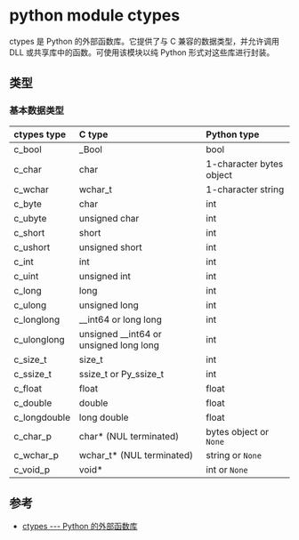 python module ctypes
====================

ctypes 是 Python 的外部函数库。它提供了与 C 兼容的数据类型，并允许调用 DLL 或共享库中的函数。可使用该模块以纯 Python 形式对这些库进行封装。

类型
----

### 基本数据类型

| ctypes type  | C type                                 | Python type              |
| :----------- | :------------------------------------- | :----------------------- |
| c_bool       | _Bool                                  | bool                     |
| c_char       | char                                   | 1-character bytes object |
| c_wchar      | wchar_t                                | 1-character string       |
| c_byte       | char                                   | int                      |
| c_ubyte      | unsigned char                          | int                      |
| c_short      | short                                  | int                      |
| c_ushort     | unsigned short                         | int                      |
| c_int        | int                                    | int                      |
| c_uint       | unsigned int                           | int                      |
| c_long       | long                                   | int                      |
| c_ulong      | unsigned long                          | int                      |
| c_longlong   | __int64 or long long                   | int                      |
| c_ulonglong  | unsigned __int64 or unsigned long long | int                      |
| c_size_t     | size_t                                 | int                      |
| c_ssize_t    | ssize_t or Py_ssize_t                  | int                      |
| c_float      | float                                  | float                    |
| c_double     | double                                 | float                    |
| c_longdouble | long double                            | float                    |
| c_char_p     | char* (NUL terminated)                 | bytes object or `None`   |
| c_wchar_p    | wchar_t* (NUL terminated)              | string or `None`         |
| c_void_p     | void*                                  | int or `None`            |

参考
----

- [ctypes --- Python 的外部函数库](https://docs.python.org/zh-cn/3/library/ctypes.html)
